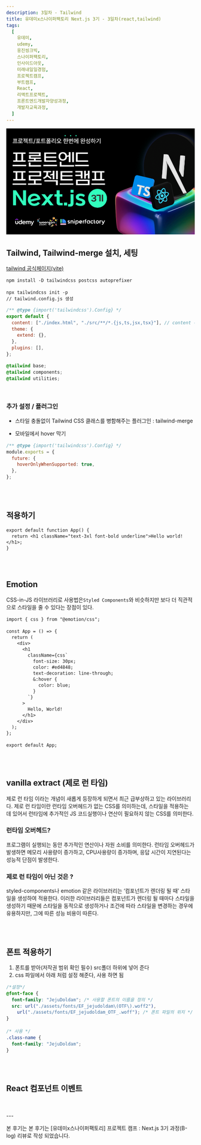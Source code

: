 ```yaml
---
description: 3일차 - Tailwind
title: 유데미x스나이퍼팩토리 Next.js 3기 - 3일차(react,tailwind)
tags:
  [
    유데미,
    udemy,
    웅진씽크빅,
    스나이퍼팩토리,
    인사이드아웃,
    미래내일일경험,
    프로젝트캠프,
    부트캠프,
    React,
    리액트프로젝트,
    프론트엔드개발자양성과정,
    개발자교육과정,
  ]
---
```


![](./img/image-1.png)

## Tailwind, Tailwind-merge 설치, 세팅

[tailwind 공식페이지(vite)](https://tailwindcss.com/docs/guides/vite)

```
npm install -D tailwindcss postcss autoprefixer

npx tailwindcss init -p
// tailwind.config.js 생성
```

```js title='tailwind.config.js'
/** @type {import('tailwindcss').Config} */
export default {
  content: ["./index.html", "./src/**/*.{js,ts,jsx,tsx}"], // content 복사해서 붙여넣어주기~
  theme: {
    extend: {},
  },
  plugins: [],
};
```

```css title='index.css'
@tailwind base;
@tailwind components;
@tailwind utilities;
```

<br />

### 추가 설정 / 플러그인

- 스타일 충돌없이 Tailwind CSS 클래스를 병함해주는 플러그인 : tailwind-merge

- 모바일에서 hover 막기

```js title='모바일에서 hover 막기'
/** @type {import('tailwindcss').Config} */
module.exports = {
  future: {
    hoverOnlyWhenSupported: true,
  },
};
```

<br />
<br />

## 적용하기

```tsx
export default function App() {
  return <h1 className="text-3xl font-bold underline">Hello world!</h1>;
}
```

<br />
<br />

## Emotion

CSS-in-JS 라이브러리로 사용법은`Styled Components`와 비슷하지만 보다 더 직관적으로 스타일을 줄 수 있다는 장점이 있다.

```tsx
import { css } from "@emotion/css";

const App = () => {
  return (
    <div>
      <h1
        className={css`
          font-size: 30px;
          color: #ed4848;
          text-decoration: line-through;
          &:hover {
            color: blue;
          }
        `}
      >
        Hello, World!
      </h1>
    </div>
  );
};

export default App;
```

<br />
<br />

## vanilla extract (제로 런 타임)

제로 런 타임 이라는 개념이 새롭게 등장하게 되면서 최근 급부상하고 있는 라이브러리다.
제로 런 타임이란 런타임 오버헤드가 없는 CSS를 의미하는데, 스타일을 적용하는 데 있어서 런타임에 추가적인 JS 코드실행이나 연산이 필요하지 않는 CSS를 의미한다.

### 런타임 오버헤드?

프로그램이 실행되는 동안 추가적인 연산이나 자원 소비를 의미한다. 런타임 오버헤드가 발생하면 메모리 사용량이 증가하고, CPU사용량이 증가하며, 응답 시간이 지연된다는 성능적 단점이 발생한다.

### 제로 런 타임이 아닌 것은 ?

styled-components나 emotion 같은 라이브러리는 ‘컴포넌트가 렌더링 될 때’ 스타일을 생성하여 적용한다. 이러한 라이브러리들은 컴포넌트가 렌더링 될 때마다 스타일을 생성하기 때문에 스타일을 동적으로 생성하거나 조건에 따라 스타일을 변경하는 경우에 유용하지만, 그에 따른 성능 비용이 따른다.

<br />
<br />

## 폰트 적용하기

1. 폰트를 받아(저작권 범위 확인 필수) src폴더 하위에 넣어 준다
2. css 파일에서 아래 처럼 설정 해준다, 사용 하면 됨

```css
/*설정*/
@font-face {
  font-family: "JejuDoldam"; /* 사용할 폰트의 이름을 정의 */
  src: url("./assets/fonts/EF_jejudoldam\(OTF\).woff2"),
    url("./assets/fonts/EF_jejudoldam_OTF_.woff"); /* 폰트 파일의 위치 */
}

/* 사용 */
.class-name {
  font-family: "JejuDoldam";
}
```

<br />
<br />

## React 컴포넌트 이벤트

<br />
<br />
---

본 후기는 본 후기는 [유데미x스나이퍼팩토리] 프로젝트 캠프 : Next.js 3기 과정(B-log) 리뷰로 작성 되었습니다.

```

```
